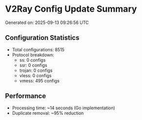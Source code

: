 # V2Ray Config Update Summary
Generated on: 2025-09-13 09:26:56 UTC

## Configuration Statistics
- Total configurations: 8515
- Protocol breakdown:
  - ss: 0 configs
  - ssr: 0 configs
  - trojan: 0 configs
  - vless: 0 configs
  - vmess: 495 configs

## Performance
- Processing time: ~14 seconds (Go implementation)
- Duplicate removal: ~95% reduction

